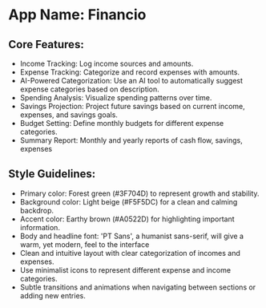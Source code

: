 # **App Name**: Financio

## Core Features:

- Income Tracking: Log income sources and amounts.
- Expense Tracking: Categorize and record expenses with amounts.
- AI-Powered Categorization: Use an AI tool to automatically suggest expense categories based on description.
- Spending Analysis: Visualize spending patterns over time.
- Savings Projection: Project future savings based on current income, expenses, and savings goals.
- Budget Setting: Define monthly budgets for different expense categories.
- Summary Report: Monthly and yearly reports of cash flow, savings, expenses

## Style Guidelines:

- Primary color: Forest green (#3F704D) to represent growth and stability.
- Background color: Light beige (#F5F5DC) for a clean and calming backdrop.
- Accent color: Earthy brown (#A0522D) for highlighting important information.
- Body and headline font: 'PT Sans', a humanist sans-serif, will give a warm, yet modern, feel to the interface
- Clean and intuitive layout with clear categorization of incomes and expenses.
- Use minimalist icons to represent different expense and income categories.
- Subtle transitions and animations when navigating between sections or adding new entries.